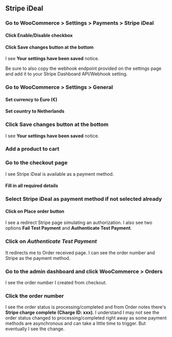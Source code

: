## Stripe iDeal

### Go to WooCommerce > Settings > Payments > Stripe iDeal

#### Click Enable/Disable checkbox

#### Click Save changes button at the bottom

I see **Your settings have been saved** notice.

Be sure to also copy the webhook endpoint provided on the settings page and add it to your Stripe Dashboard API/Webhook setting.

### Go to WooCommerce > Settings > General

#### Set currency to Euro (€)
#### Set country to Netherlands

### Click Save changes button at the bottom

I see **Your settings have been saved** notice.

### Add a product to cart

### Go to the checkout page

I see Stripe iDeal is available as a payment method.

#### Fill in all required details

### Select Stripe iDeal as payment method if not selected already

#### Click on **Place order** button

I see a redirect Stripe page simulating an authorization. I also see two options **Fail Test Payment** and **Authenticate Test Payment**.

### Click on ***Authenticate Test Payment***

It redirects me to Order received page. I can see the order number and Stripe as the payment method.

### Go to the admin dashboard and click WooCommerce > Orders

I see the order number I created from checkout.

### Click the order number

I see the order status is processing/completed and from Order notes there's **Stripe charge
complete (Charge ID: xxx)**. I understand I may not see the order status changed to processing/completed right away as some payment methods are asynchronous and can take a little time to trigger. But eventually I see the change.

